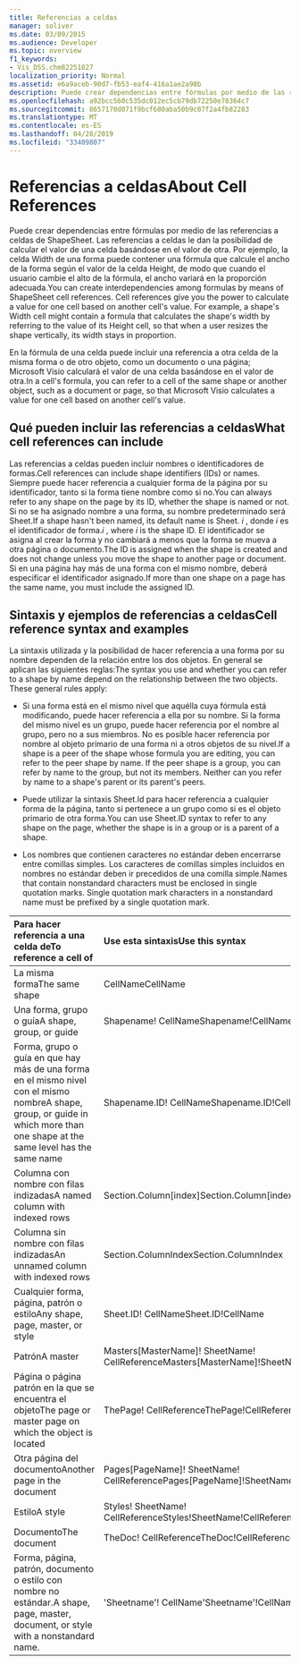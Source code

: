 ```yaml
---
title: Referencias a celdas
manager: soliver
ms.date: 03/09/2015
ms.audience: Developer
ms.topic: overview
f1_keywords:
- Vis_DSS.chm82251827
localization_priority: Normal
ms.assetid: e6a9aceb-90d7-fb53-eaf4-416a1ae2a98b
description: Puede crear dependencias entre fórmulas por medio de las referencias a celdas de ShapeSheet. Las referencias a celdas le dan la posibilidad de calcular el valor de una celda basándose en el valor de otra. Por ejemplo, la celda Width de una forma puede contener una fórmula que calcule el ancho de la forma según el valor de la celda Height, de modo que cuando el usuario cambie el alto de la fórmula, el ancho variará en la proporción adecuada.
ms.openlocfilehash: a92bcc560c535dc012ec5cb79db72250e78364c7
ms.sourcegitcommit: 8657170d071f9bcf680aba50b9c07f2a4fb82283
ms.translationtype: MT
ms.contentlocale: es-ES
ms.lasthandoff: 04/28/2019
ms.locfileid: "33409807"
---
```

# <a name="about-cell-references"></a><span data-ttu-id="518c8-105">Referencias a celdas</span><span class="sxs-lookup"><span data-stu-id="518c8-105">About Cell References</span></span>

<span data-ttu-id="518c8-p102">Puede crear dependencias entre fórmulas por medio de las referencias a celdas de ShapeSheet. Las referencias a celdas le dan la posibilidad de calcular el valor de una celda basándose en el valor de otra. Por ejemplo, la celda Width de una forma puede contener una fórmula que calcule el ancho de la forma según el valor de la celda Height, de modo que cuando el usuario cambie el alto de la fórmula, el ancho variará en la proporción adecuada.</span><span class="sxs-lookup"><span data-stu-id="518c8-p102">You can create interdependencies among formulas by means of ShapeSheet cell references. Cell references give you the power to calculate a value for one cell based on another cell's value. For example, a shape's Width cell might contain a formula that calculates the shape's width by referring to the value of its Height cell, so that when a user resizes the shape vertically, its width stays in proportion.</span></span>
  
<span data-ttu-id="518c8-109">En la fórmula de una celda puede incluir una referencia a otra celda de la misma forma o de otro objeto, como un documento o una página; Microsoft Visio calculará el valor de una celda basándose en el valor de otra.</span><span class="sxs-lookup"><span data-stu-id="518c8-109">In a cell's formula, you can refer to a cell of the same shape or another object, such as a document or page, so that Microsoft Visio calculates a value for one cell based on another cell's value.</span></span>
  
## <a name="what-cell-references-can-include"></a><span data-ttu-id="518c8-110">Qué pueden incluir las referencias a celdas</span><span class="sxs-lookup"><span data-stu-id="518c8-110">What cell references can include</span></span>

<span data-ttu-id="518c8-111">Las referencias a celdas pueden incluir nombres o identificadores de formas.</span><span class="sxs-lookup"><span data-stu-id="518c8-111">Cell references can include shape identifiers (IDs) or names.</span></span> <span data-ttu-id="518c8-112">Siempre puede hacer referencia a cualquier forma de la página por su identificador, tanto si la forma tiene nombre como si no.</span><span class="sxs-lookup"><span data-stu-id="518c8-112">You can always refer to any shape on the page by its ID, whether the shape is named or not.</span></span> <span data-ttu-id="518c8-113">Si no se ha asignado nombre a una forma, su nombre predeterminado será Sheet.</span><span class="sxs-lookup"><span data-stu-id="518c8-113">If a shape hasn't been named, its default name is Sheet.</span></span> <span data-ttu-id="518c8-114">*i*  , donde  *i*  es el identificador de forma.</span><span class="sxs-lookup"><span data-stu-id="518c8-114">*i*  , where  *i*  is the shape ID.</span></span> <span data-ttu-id="518c8-115">El identificador se asigna al crear la forma y no cambiará a menos que la forma se mueva a otra página o documento.</span><span class="sxs-lookup"><span data-stu-id="518c8-115">The ID is assigned when the shape is created and does not change unless you move the shape to another page or document.</span></span> <span data-ttu-id="518c8-116">Si en una página hay más de una forma con el mismo nombre, deberá especificar el identificador asignado.</span><span class="sxs-lookup"><span data-stu-id="518c8-116">If more than one shape on a page has the same name, you must include the assigned ID.</span></span> 
  
## <a name="cell-reference-syntax-and-examples"></a><span data-ttu-id="518c8-117">Sintaxis y ejemplos de referencias a celdas</span><span class="sxs-lookup"><span data-stu-id="518c8-117">Cell reference syntax and examples</span></span>

<span data-ttu-id="518c8-p104">La sintaxis utilizada y la posibilidad de hacer referencia a una forma por su nombre dependen de la relación entre los dos objetos. En general se aplican las siguientes reglas:</span><span class="sxs-lookup"><span data-stu-id="518c8-p104">The syntax you use and whether you can refer to a shape by name depend on the relationship between the two objects. These general rules apply:</span></span>
  
- <span data-ttu-id="518c8-p105">Si una forma está en el mismo nivel que aquélla cuya fórmula está modificando, puede hacer referencia a ella por su nombre. Si la forma del mismo nivel es un grupo, puede hacer referencia por el nombre al grupo, pero no a sus miembros. No es posible hacer referencia por nombre al objeto primario de una forma ni a otros objetos de su nivel.</span><span class="sxs-lookup"><span data-stu-id="518c8-p105">If a shape is a peer of the shape whose formula you are editing, you can refer to the peer shape by name. If the peer shape is a group, you can refer by name to the group, but not its members. Neither can you refer by name to a shape's parent or its parent's peers.</span></span>
    
- <span data-ttu-id="518c8-123">Puede utilizar la sintaxis Sheet.Id para hacer referencia a cualquier forma de la página, tanto si pertenece a un grupo como si es el objeto primario de otra forma.</span><span class="sxs-lookup"><span data-stu-id="518c8-123">You can use Sheet.ID syntax to refer to any shape on the page, whether the shape is in a group or is a parent of a shape.</span></span>
    
- <span data-ttu-id="518c8-p106">Los nombres que contienen caracteres no estándar deben encerrarse entre comillas simples. Los caracteres de comillas simples incluidos en nombres no estándar deben ir precedidos de una comilla simple.</span><span class="sxs-lookup"><span data-stu-id="518c8-p106">Names that contain nonstandard characters must be enclosed in single quotation marks. Single quotation mark characters in a nonstandard name must be prefixed by a single quotation mark.</span></span>
    
|<span data-ttu-id="518c8-126">**Para hacer referencia a una celda de**</span><span class="sxs-lookup"><span data-stu-id="518c8-126">**To reference a cell of**</span></span>|<span data-ttu-id="518c8-127">**Use esta sintaxis**</span><span class="sxs-lookup"><span data-stu-id="518c8-127">**Use this syntax**</span></span>|<span data-ttu-id="518c8-128">**Ejemplo**</span><span class="sxs-lookup"><span data-stu-id="518c8-128">**Example**</span></span>|
|:-----|:-----|:-----|
|<span data-ttu-id="518c8-129">La misma forma</span><span class="sxs-lookup"><span data-stu-id="518c8-129">The same shape</span></span>  <br/> | <span data-ttu-id="518c8-130">CellName</span><span class="sxs-lookup"><span data-stu-id="518c8-130">CellName</span></span>  <br/> | <span data-ttu-id="518c8-131">Width</span><span class="sxs-lookup"><span data-stu-id="518c8-131">Width</span></span>  <br/> |
| <span data-ttu-id="518c8-132">Una forma, grupo o guía</span><span class="sxs-lookup"><span data-stu-id="518c8-132">A shape, group, or guide</span></span>  <br/> | <span data-ttu-id="518c8-133">Shapename! CellName</span><span class="sxs-lookup"><span data-stu-id="518c8-133">Shapename!CellName</span></span>  <br/> | <span data-ttu-id="518c8-134">¡Estrella! Ángulo</span><span class="sxs-lookup"><span data-stu-id="518c8-134">Star!Angle</span></span>  <br/> |
| <span data-ttu-id="518c8-135">Forma, grupo o guía en que hay más de una forma en el mismo nivel con el mismo nombre</span><span class="sxs-lookup"><span data-stu-id="518c8-135">A shape, group, or guide in which more than one shape at the same level has the same name</span></span>  <br/> | <span data-ttu-id="518c8-136">Shapename.ID! CellName</span><span class="sxs-lookup"><span data-stu-id="518c8-136">Shapename.ID!CellName</span></span>  <br/> | <span data-ttu-id="518c8-137">¡Executive.2! Height</span><span class="sxs-lookup"><span data-stu-id="518c8-137">Executive.2!Height</span></span>  <br/> |
| <span data-ttu-id="518c8-138">Columna con nombre con filas indizadas</span><span class="sxs-lookup"><span data-stu-id="518c8-138">A named column with indexed rows</span></span>  <br/> | <span data-ttu-id="518c8-139">Section.Column[index]</span><span class="sxs-lookup"><span data-stu-id="518c8-139">Section.Column[index]</span></span>  <br/> | <span data-ttu-id="518c8-140">Char.Font[3]</span><span class="sxs-lookup"><span data-stu-id="518c8-140">Char.Font[3]</span></span>  <br/> |
| <span data-ttu-id="518c8-141">Columna sin nombre con filas indizadas</span><span class="sxs-lookup"><span data-stu-id="518c8-141">An unnamed column with indexed rows</span></span>  <br/> | <span data-ttu-id="518c8-142">Section.ColumnIndex</span><span class="sxs-lookup"><span data-stu-id="518c8-142">Section.ColumnIndex</span></span>  <br/> | <span data-ttu-id="518c8-143">Scratch.A5</span><span class="sxs-lookup"><span data-stu-id="518c8-143">Scratch.A5</span></span>  <br/> |
| <span data-ttu-id="518c8-144">Cualquier forma, página, patrón o estilo</span><span class="sxs-lookup"><span data-stu-id="518c8-144">Any shape, page, master, or style</span></span>  <br/> | <span data-ttu-id="518c8-145">Sheet.ID! CellName</span><span class="sxs-lookup"><span data-stu-id="518c8-145">Sheet.ID!CellName</span></span>  <br/> | <span data-ttu-id="518c8-146">Sheet.8! FillForegnd</span><span class="sxs-lookup"><span data-stu-id="518c8-146">Sheet.8!FillForegnd</span></span>  <br/> |
| <span data-ttu-id="518c8-147">Patrón</span><span class="sxs-lookup"><span data-stu-id="518c8-147">A master</span></span>  <br/> | <span data-ttu-id="518c8-148">Masters[MasterName]! SheetName! CellReference</span><span class="sxs-lookup"><span data-stu-id="518c8-148">Masters[MasterName]!SheetName!CellReference</span></span>  <br/> | <span data-ttu-id="518c8-149">Masters[Gear]! ¡Resalte! Geometry1.X1</span><span class="sxs-lookup"><span data-stu-id="518c8-149">Masters[Gear]!Shaft!Geometry1.X1</span></span>  <br/> |
| <span data-ttu-id="518c8-150">Página o página patrón en la que se encuentra el objeto</span><span class="sxs-lookup"><span data-stu-id="518c8-150">The page or master page on which the object is located</span></span>  <br/> | <span data-ttu-id="518c8-151">ThePage! CellReference</span><span class="sxs-lookup"><span data-stu-id="518c8-151">ThePage!CellReference</span></span>  <br/> | <span data-ttu-id="518c8-152">ThePage! User.Vanishing_Point</span><span class="sxs-lookup"><span data-stu-id="518c8-152">ThePage!User.Vanishing_Point</span></span>  <br/> |
| <span data-ttu-id="518c8-153">Otra página del documento</span><span class="sxs-lookup"><span data-stu-id="518c8-153">Another page in the document</span></span>  <br/> | <span data-ttu-id="518c8-154">Pages[PageName]! SheetName! CellReference</span><span class="sxs-lookup"><span data-stu-id="518c8-154">Pages[PageName]!SheetName!CellReference</span></span>  <br/> | <span data-ttu-id="518c8-155">Pages[Page-3]! Sheet.4! BeginX</span><span class="sxs-lookup"><span data-stu-id="518c8-155">Pages[Page-3]!Sheet.4!BeginX</span></span>  <br/> |
| <span data-ttu-id="518c8-156">Estilo</span><span class="sxs-lookup"><span data-stu-id="518c8-156">A style</span></span>  <br/> | <span data-ttu-id="518c8-157">Styles! SheetName! CellReference</span><span class="sxs-lookup"><span data-stu-id="518c8-157">Styles!SheetName!CellReference</span></span>  <br/> | <span data-ttu-id="518c8-158">Styles! ¡Administrador! LineColor</span><span class="sxs-lookup"><span data-stu-id="518c8-158">Styles!Manager!LineColor</span></span>  <br/> |
| <span data-ttu-id="518c8-159">Documento</span><span class="sxs-lookup"><span data-stu-id="518c8-159">The document</span></span>  <br/> | <span data-ttu-id="518c8-160">TheDoc! CellReference</span><span class="sxs-lookup"><span data-stu-id="518c8-160">TheDoc!CellReference</span></span>  <br/> | <span data-ttu-id="518c8-161">TheDoc! PreviewQuality</span><span class="sxs-lookup"><span data-stu-id="518c8-161">TheDoc!PreviewQuality</span></span>  <br/> |
| <span data-ttu-id="518c8-162">Forma, página, patrón, documento o estilo con nombre no estándar.</span><span class="sxs-lookup"><span data-stu-id="518c8-162">A shape, page, master, document, or style with a nonstandard name.</span></span>  <br/> | <span data-ttu-id="518c8-163">'Sheetname'! CellName</span><span class="sxs-lookup"><span data-stu-id="518c8-163">'Sheetname'!CellName</span></span>  <br/> | <span data-ttu-id="518c8-164">'1-D'! LineColor</span><span class="sxs-lookup"><span data-stu-id="518c8-164">'1-D'!LineColor</span></span>  <br/> |
   


